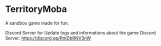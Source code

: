 # TerritoryMoba
A sandbox game made for fun.


Discord Server for Update logs and informations about the game
Discord Server: https://discord.gg/RmDbRNV3nW
